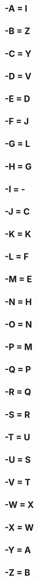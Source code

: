 # -A = I
# -B = Z
# -C = Y
# -D = V
# -E = D 
# -F = J
# -G = L
# -H = G 
# -I = -
# -J = C 
# -K = K
# -L = F
# -M = E
# -N = H
# -O = N
# -P = M
# -Q = P
# -R = Q
# -S = R
# -T = U
# -U = S
# -V = T
# -W = X
# -X = W
# -Y = A
# -Z = B
